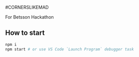 #CORNERSLIKEMAD

For Betsson Hackathon

## How to start
```sh
npm i
npm start # or use VS Code `Launch Program` debugger task
```